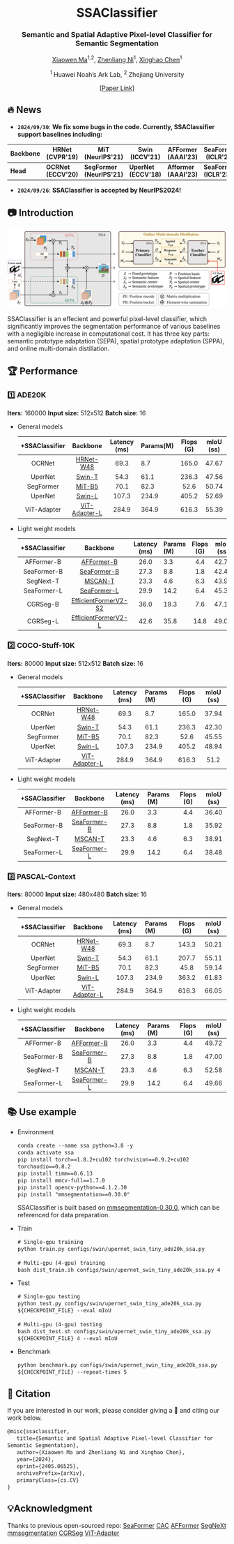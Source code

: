 <div align="center">
<h1>SSAClassifier </h1>
<h3>Semantic and Spatial Adaptive Pixel-level Classifier for Semantic Segmentation</h3>

[Xiaowen Ma](https://scholar.google.com/citations?hl=zh-CN&user=UXj8Q6kAAAAJ)<sup>1,2</sup>, [Zhenliang Ni](https://scholar.google.com/citations?user=2urTmpkAAAAJ&hl=zh-CN&oi=sra)<sup>1</sup>, [Xinghao Chen](https://scholar.google.com/citations?user=tuGWUVIAAAAJ&hl=zh-CN&oi=ao)<sup>1</sup>

<sup>1</sup> Huawei Noah’s Ark Lab, <sup>2</sup> Zhejiang University

 [[Paper Link](https://arxiv.org/abs/2405.06525)]

</div>

## 🔥 News

- **`2024/09/30`**: **We fix some bugs in the code. Currently, SSAClassifier support baselines including:**

| Backbone | HRNet  (CVPR'19)      | MiT  (NeurIPS'21)           | Swin (ICCV'21)        | AFFormer  (AAAI'23)     | SeaFormer  (ICLR'23)     | MSCAN  (NeurIPS'22)       | EfficientFormerV2  (ICCV'23) |
| -------- | -------------------- | -------------------------- | --------------------- | ---------------------- | ----------------------- | ------------------------ | --------------------------- |
| **Head** | **OCRNet (ECCV'20)** | **SegFormer (NeurIPS'21)** | **UperNet (ECCV'18)** | **Afformer (AAAI'23)** | **SeaFormer (ICLR'23)** | **SegNext (NeurIPS'22)** | **CGRSeg  (ECCV'24)**   |

- **`2024/09/26`**: **SSAClassifier is accepted by NeurIPS2024!**
  

## 📷 Introduction

![](net.png)

SSAClassifier is an effecient and powerful pixel-level classifier, which significantly improves the segmentation performance of various baselines with a negligible increase in computational cost. It has three key parts: semantic prototype adaptation (SEPA), spatial prototype adaptation (SPPA), and online multi-domain distillation. 



## 🏆 Performance

### 1️⃣ ADE20K

**Iters:** 160000	**Input size:** 512x512	**Batch size:** 16

- General models

  | +SSAClassifier |                           Backbone                           | Latency (ms) | Params(M) | Flops (G) | mIoU (ss) |
  | :------------: | :----------------------------------------------------------: | :----------: | --------- | :-------: | :-------: |
  |     OCRNet     | [HRNet-W48](https://download.openmmlab.com/pretrain/third_party/hrnetv2_w48-d2186c55.pth) |     69.3     | 8.7       |   165.0   |   47.67   |
  |    UperNet     | [Swin-T](https://download.openmmlab.com/mmsegmentation/v0.5/pretrain/swin/swin_tiny_patch4_window7_224_20220317-1cdeb081.pth) |     54.3     | 61.1      |   236.3   |   47.56   |
  |   SegFormer    | [MiT-B5](https://download.openmmlab.com/mmsegmentation/v0.5/pretrain/segformer/mit_b5_20220624-658746d9.pth) |     70.1     | 82.3      |   52.6    |   50.74   |
  |    UperNet     | [Swin-L](https://download.openmmlab.com/mmsegmentation/v0.5/pretrain/swin/swin_large_patch4_window7_224_22k_20220412-aeecf2aa.pth) |    107.3     | 234.9     |   405.2   |   52.69   |
  |  ViT-Adapter   |    [ViT-Adapter-L](https://github.com/czczup/ViT-Adapter)    |    284.9     | 364.9     |   616.3   |   55.39   |

- Light weight models

  | +SSAClassifier |                           Backbone                           | Latency (ms) | Params (M) | Flops (G) | mIoU (ss) |
  | :------------: | :----------------------------------------------------------: | :----------: | ---------- | :-------: | :-------: |
  |   AFFormer-B   | [AFFormer-B](https://github.com/dongbo811/AFFormer?tab=readme-ov-file) |     26.0     | 3.3        |    4.4    |   42.74   |
  |  SeaFormer-B   | [SeaFormer-B](https://github.com/fudan-zvg/SeaFormer/tree/main/seaformer-cls) |     27.3     | 8.8        |    1.8    |   42.46   |
  |   SegNext-T    | [MSCAN-T](https://download.openmmlab.com/mmsegmentation/v0.5/pretrain/segnext/mscan_t_20230227-119e8c9f.pth) |     23.3     | 4.6        |    6.3    |   43.90   |
  |  SeaFormer-L   | [SeaFormer-L](https://github.com/fudan-zvg/SeaFormer/tree/main/seaformer-cls) |     29.9     | 14.2       |    6.4    |   45.36   |
  |    CGRSeg-B    | [EfficientFormerV2-S2](https://github.com/snap-research/EfficientFormer) |     36.0     | 19.3       |    7.6    |   47.10   |
  |    CGRSeg-L    | [EfficientFormerV2-L](https://github.com/snap-research/EfficientFormer) |     42.6     | 35.8       |   14.8    |   49.00   |

### 2️⃣ COCO-Stuff-10K

**Iters:** 80000	**Input size:** 512x512	**Batch size:** 16

- General models

  | +SSAClassifier |                           Backbone                           | Latency (ms) | Params (M) | Flops (G) | mIoU (ss) |
  | :------------: | :----------------------------------------------------------: | :----------: | ---------- | :-------: | :-------: |
  |     OCRNet     | [HRNet-W48](https://download.openmmlab.com/pretrain/third_party/hrnetv2_w48-d2186c55.pth) |     69.3     | 8.7        |   165.0   |   37.94   |
  |    UperNet     | [Swin-T](https://download.openmmlab.com/mmsegmentation/v0.5/pretrain/swin/swin_tiny_patch4_window7_224_20220317-1cdeb081.pth) |     54.3     | 61.1       |   236.3   |   42.30   |
  |   SegFormer    | [MiT-B5](https://download.openmmlab.com/mmsegmentation/v0.5/pretrain/segformer/mit_b5_20220624-658746d9.pth) |     70.1     | 82.3       |   52.6    |   45.55   |
  |    UperNet     | [Swin-L](https://download.openmmlab.com/mmsegmentation/v0.5/pretrain/swin/swin_large_patch4_window7_224_22k_20220412-aeecf2aa.pth) |    107.3     | 234.9      |   405.2   |   48.94   |
  |  ViT-Adapter   |    [ViT-Adapter-L](https://github.com/czczup/ViT-Adapter)    |    284.9     | 364.9      |   616.3   |   51.2    |

- Light weight models

  | +SSAClassifier |                           Backbone                           | Latency (ms) | Params (M) | Flops (G) | mIoU (ss) |
  | :------------: | :----------------------------------------------------------: | :----------: | ---------- | :-------: | :-------: |
  |   AFFormer-B   | [AFFormer-B](https://github.com/dongbo811/AFFormer?tab=readme-ov-file) |     26.0     | 3.3        |    4.4    |   36.40   |
  |  SeaFormer-B   | [SeaFormer-B](https://github.com/fudan-zvg/SeaFormer/tree/main/seaformer-cls) |     27.3     | 8.8        |    1.8    |   35.92   |
  |   SegNext-T    | [MSCAN-T](https://download.openmmlab.com/mmsegmentation/v0.5/pretrain/segnext/mscan_t_20230227-119e8c9f.pth) |     23.3     | 4.6        |    6.3    |   38.91   |
  |  SeaFormer-L   | [SeaFormer-L](https://github.com/fudan-zvg/SeaFormer/tree/main/seaformer-cls) |     29.9     | 14.2       |    6.4    |   38.48   |

### 3️⃣ PASCAL-Context

**Iters:** 80000	**Input size:** 480x480	**Batch size:** 16

- General models

  | +SSAClassifier |                           Backbone                           | Latency (ms) | Params (M) | Flops (G) | mIoU (ss) |
  | :------------: | :----------------------------------------------------------: | :----------: | ---------- | :-------: | :-------: |
  |     OCRNet     | [HRNet-W48](https://download.openmmlab.com/pretrain/third_party/hrnetv2_w48-d2186c55.pth) |     69.3     | 8.7        |   143.3   |   50.21   |
  |    UperNet     | [Swin-T](https://download.openmmlab.com/mmsegmentation/v0.5/pretrain/swin/swin_tiny_patch4_window7_224_20220317-1cdeb081.pth) |     54.3     | 61.1       |   207.7   |   55.11   |
  |   SegFormer    | [MiT-B5](https://download.openmmlab.com/mmsegmentation/v0.5/pretrain/segformer/mit_b5_20220624-658746d9.pth) |     70.1     | 82.3       |   45.8    |   59.14   |
  |    UperNet     | [Swin-L](https://download.openmmlab.com/mmsegmentation/v0.5/pretrain/swin/swin_large_patch4_window7_224_22k_20220412-aeecf2aa.pth) |    107.3     | 234.9      |   363.2   |   61.83   |
  |  ViT-Adapter   |    [ViT-Adapter-L](https://github.com/czczup/ViT-Adapter)    |    284.9     | 364.9      |   616.3   |   66.05   |

- Light weight models

  | +SSAClassifier |                           Backbone                           | Latency (ms) | Params (M) | Flops (G) | mIoU (ss) |
  | :------------: | :----------------------------------------------------------: | :----------: | ---------- | :-------: | :-------: |
  |   AFFormer-B   | [AFFormer-B](https://github.com/dongbo811/AFFormer?tab=readme-ov-file) |     26.0     | 3.3        |    4.4    |   49.72   |
  |  SeaFormer-B   | [SeaFormer-B](https://github.com/fudan-zvg/SeaFormer/tree/main/seaformer-cls) |     27.3     | 8.8        |    1.8    |   47.00   |
  |   SegNext-T    | [MSCAN-T](https://download.openmmlab.com/mmsegmentation/v0.5/pretrain/segnext/mscan_t_20230227-119e8c9f.pth) |     23.3     | 4.6        |    6.3    |   52.58   |
  |  SeaFormer-L   | [SeaFormer-L](https://github.com/fudan-zvg/SeaFormer/tree/main/seaformer-cls) |     29.9     | 14.2       |    6.4    |   49.66   |



## 📚 Use example

- Environment

  ```shell
  conda create --name ssa python=3.8 -y
  conda activate ssa
  pip install torch==1.8.2+cu102 torchvision==0.9.2+cu102 torchaudio==0.8.2
  pip install timm==0.6.13
  pip install mmcv-full==1.7.0
  pip install opencv-python==4.1.2.30
  pip install "mmsegmentation==0.30.0"
  ```

  SSAClassifier is built based on [mmsegmentation-0.30.0](https://github.com/open-mmlab/mmsegmentation/tree/v0.30.0), which can be referenced for data preparation.

- Train

  ```shell
  # Single-gpu training
  python train.py configs/swin/upernet_swin_tiny_ade20k_ssa.py
  
  # Multi-gpu (4-gpu) training
  bash dist_train.sh configs/swin/upernet_swin_tiny_ade20k_ssa.py 4
  ```

- Test

  ```shell
  # Single-gpu testing
  python test.py configs/swin/upernet_swin_tiny_ade20k_ssa.py ${CHECKPOINT_FILE} --eval mIoU
  
  # Multi-gpu (4-gpu) testing
  bash dist_test.sh configs/swin/upernet_swin_tiny_ade20k_ssa.py ${CHECKPOINT_FILE} 4 --eval mIoU
  ```

- Benchmark

  ```shell
  python benchmark.py configs/swin/upernet_swin_tiny_ade20k_ssa.py ${CHECKPOINT_FILE} --repeat-times 5
  ```



## 🌟 Citation

If you are interested in our work, please consider giving a 🌟 and citing our work below. 

```
@misc{ssaclassifier,
   title={Semantic and Spatial Adaptive Pixel-level Classifier for Semantic Segmentation}, 
   author={Xiaowen Ma and Zhenliang Ni and Xinghao Chen},
   year={2024},
   eprint={2405.06525},
   archivePrefix={arXiv},
   primaryClass={cs.CV}
}
```



## 💡Acknowledgment

Thanks to previous open-sourced repo:
[SeaFormer](https://github.com/fudan-zvg/SeaFormer/tree/main) [CAC](https://github.com/tianzhuotao/CAC) [AFFormer](https://github.com/dongbo811/AFFormer) [SegNeXt](https://github.com/Visual-Attention-Network/SegNeXt) [mmsegmentation](https://github.com/open-mmlab/mmsegmentation/tree/v0.30.0) [CGRSeg](https://github.com/nizhenliang/CGRSeg) [ViT-Adapter](https://github.com/czczup/ViT-Adapter)

